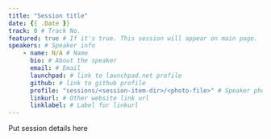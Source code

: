 ```yaml
---
title: "Session title"
date: {{ .Date }}
track: 0 # Track No.
featured: true # If it's true. This session will appear on main page.
speakers: # Speaker info
    - name: N/A # Name
      bio: # About the speaker
      email: # Email
      launchpad: # link to launchpad.net profile
      github: # link to github profile
      profile: "sessions/<session-item-dir>/<photo-file>" # Speaker photo
      linkurl: # Other website link url
      linklabel: # Label for linkurl
---
```


Put session details here